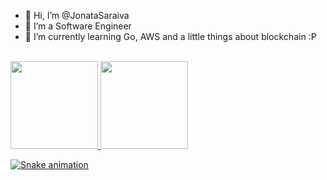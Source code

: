 - 👋 Hi, I’m @JonataSaraiva
- 👀 I’m a Software Engineer 
- 🌱 I’m currently learning Go, AWS and a little things about blockchain :P

<br>
<div>
<a href="https://github.com/JonataSaraiva">
<img height="140em" src="https://github-readme-stats.vercel.app/api/top-langs/?username=jonatasaraiva&layout=compact&langs_count=7&theme=dracula"/>
<img height="140em" src="https://github-readme-stats.vercel.app/api?username=jonatasaraiva&show_icons=true&theme=dracula&include_all_commits=true&count_private=true"/>
</div>
  
![Snake animation](https://github.com/jonatasaraiva/jonatasaraiva/blob/output/github-contribution-grid-snake.svg)
